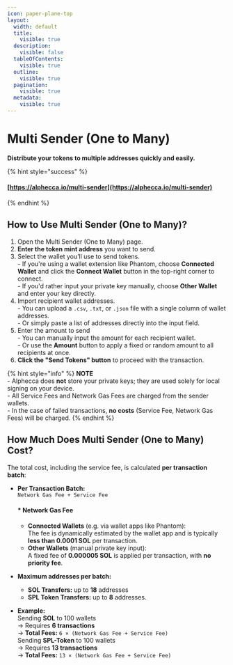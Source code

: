 ```yaml
---
icon: paper-plane-top
layout:
  width: default
  title:
    visible: true
  description:
    visible: false
  tableOfContents:
    visible: true
  outline:
    visible: true
  pagination:
    visible: true
  metadata:
    visible: true
---
```


# Multi Sender (One to Many)

**Distribute your tokens to multiple addresses quickly and easily.**

{% hint style="success" %}
#### [https://alphecca.io/multi-sender](https://alphecca.io/multi-sender)
{% endhint %}

## How to Use Multi Sender (One to Many)?&#x20;

1. Open the Multi Sender (One to Many) page.
2. **Enter the token mint address** you want to send.
3. Select the wallet you’ll use to send tokens.\
   \- If you're using a wallet extension like Phantom, choose **Connected Wallet** and click the **Connect Wallet** button in the top-right corner to connect.\
   \- If you'd rather input your private key manually, choose **Other Wallet** and enter your key directly.
4. Import recipient wallet addresses.\
   \- You can upload a `.csv`, `.txt`, or `.json` file with a single column of wallet addresses.\
   \- Or simply paste a list of addresses directly into the input field.
5. Enter the amount to send\
   \- You can manually input the amount for each recipient wallet.\
   \- Or use the **Amount** button to apply a fixed or random amount to all recipients at once.
6. **Click the "Send Tokens" button** to proceed with the transaction.

{% hint style="info" %}
**NOTE**\
\- Alphecca does **not** store your private keys; they are used solely for local signing on your device.\
\- All Service Fees and Network Gas Fees are charged from the sender wallets.\
\- In the case of failed transactions, **no costs** (Service Fee, Network Gas Fees) will be charged.
{% endhint %}

## How Much Does Multi Sender (One to Many) Cost?

The total cost, including the service fee, is calculated **per transaction batch**:

*   **Per Transaction Batch:**\
    `Network Gas Fee + Service Fee`&#x20;

    #### &#x20;\* Network Gas Fee

    * **Connected Wallets** (e.g. via wallet apps like Phantom):\
      The fee is dynamically estimated by the wallet app and is typically **less than 0.0001 SOL** per transaction.
    * **Other Wallets** (manual private key input):\
      A fixed fee of **0.000005 SOL** is applied per transaction, with **no priority fee**.
* **Maximum addresses per batch:**
  * **SOL Transfers:** up to **18** addresses
  * **SPL Token Transfers:** up to **8** addresses.
* **Example:**\
  &#x20; Sending **SOL** to 100 wallets\
  &#x20;   → Requires **6 transactions**\
  &#x20;   → **Total Fees:** `6 × (Network Gas Fee + Service Fee)`\
  &#x20; Sending **SPL-Token** to 100 wallets\
  &#x20;   → Requires **13 transactions**\
  &#x20;   → **Total Fees:** `13 × (Network Gas Fee + Service Fee)`
